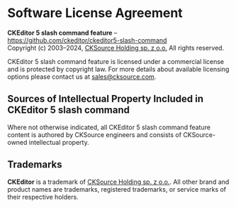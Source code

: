 Software License Agreement
==========================

**CKEditor&nbsp;5 slash command feature** – https://github.com/ckeditor/ckeditor5-slash-command <br>
Copyright (c) 2003–2024, [CKSource Holding sp. z o.o.](https://cksource.com) All rights reserved.

CKEditor&nbsp;5 slash command feature is licensed under a commercial license and is protected by copyright law.
For more details about available licensing options please contact us at sales@cksource.com.

Sources of Intellectual Property Included in CKEditor&nbsp;5 slash command
-----------------------------------------------------

Where not otherwise indicated, all CKEditor&nbsp;5 slash command feature content is authored by CKSource engineers and consists of CKSource-owned intellectual property.

Trademarks
----------

**CKEditor** is a trademark of [CKSource Holding sp. z o.o.](https://cksource.com). All other brand and product names are trademarks, registered trademarks, or service marks of their respective holders.

